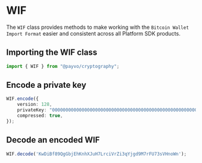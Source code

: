 # WIF

The `WIF` class provides methods to make working with the `Bitcoin Wallet Import Format` easier and consistent across all Platform SDK products.

## Importing the WIF class

```typescript
import { WIF } from "@payvo/cryptography";
```

## Encode a private key

```typescript
WIF.encode({
    version: 128,
    privateKey: "0000000000000000000000000000000000000000000000000000000000000001",
    compressed: true,
});
```

## Decode an encoded WIF

```typescript
WIF.decode('KwDiBf89QgGbjEhKnhXJuH7LrciVrZi3qYjgd9M7rFU73sVHnoWn');
```
